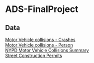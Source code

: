 # ADS-FinalProject
## Data
[Motor Vehicle collisions - Crashes](https://data.cityofnewyork.us/Public-Safety/Motor-Vehicle-Collisions-Crashes/h9gi-nx95)\
[Motor Vehicle collisions - Person](https://data.cityofnewyork.us/Public-Safety/Motor-Vehicle-Collisions-Person/f55k-p6yu)\
[NYPD Motor Vehicle Collisions Summary](https://data.cityofnewyork.us/NYC-BigApps/NYPD-Motor-Vehicle-Collisions-Summary/m666-sf2m)\
[Street Construction Permits](https://data.cityofnewyork.us/Transportation/Street-Construction-Permits/tqtj-sjs8)
